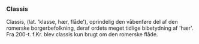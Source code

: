 ### Classis


Classis, (lat. 'klasse, hær, flåde'), oprindelig den våbenføre del af den romerske borgerbefolkning, deraf ordets meget tidlige bibetydning af 'hær'. Fra 200-t. f.Kr. blev classis kun brugt om den romerske flåde.